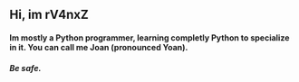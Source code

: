 ## Hi, im rV4nxZ

#### Im mostly a Python programmer, learning completly Python to specialize in it. You can call me Joan (pronounced Yoan).  
###### **Be safe.**
